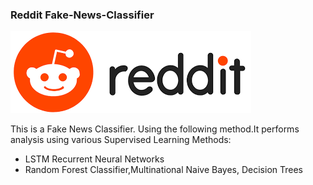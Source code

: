 ### Reddit Fake-News-Classifier
![Reddit Pic](https://github.com/raedjamw/Fake-News-Classifier/blob/master/Reddit.png)

This is a Fake News Classifier. Using the following method.It performs analysis using various Supervised Learning Methods:
- LSTM Recurrent Neural Networks
- Random Forest Classifier,Multinational Naive Bayes, Decision Trees
